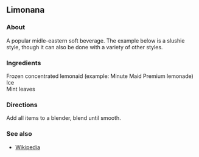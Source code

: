 ## Limonana

### About

A popular midle-eastern soft beverage.  The example below is a slushie style, though it can also be done with a variety of other styles.

### Ingredients
Frozen concentrated lemonaid (example: Minute Maid Premium lemonade)  
Ice  
Mint leaves  

### Directions

Add all items to a blender, blend until smooth.

### See also

* [Wikipedia](https://en.wikipedia.org/wiki/Limonana)
